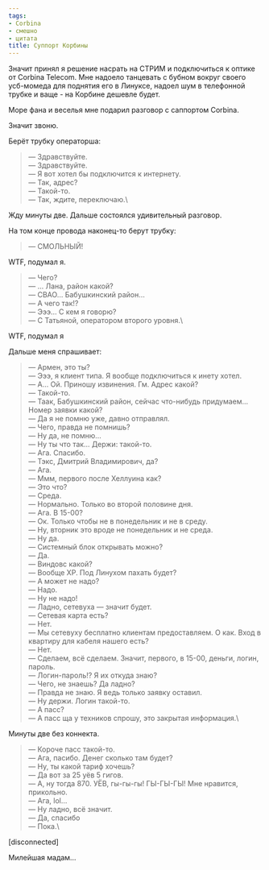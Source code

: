 ```yaml
---
tags:
- Corbina
- смешно
- цитата
title: Суппорт Корбины
---
```


Значит принял я решение насрать на СТРИМ и подключиться к оптике от
Corbina Telecom. Мне надоело танцевать с бубном вокруг своего усб-момеда
для поднятия его в Линуксе, надоел шум в телефонной трубке и ваще - на
Корбине дешевле будет.

Море фана и веселья мне подарил разговор с саппортом Corbina.

Значит звоню.

Берёт трубку операторша:

> — Здравствуйте.\
> — Здравствуйте.\
> — Я вот хотел бы подключится к интернету.\
> — Так, адрес?\
> — Такой-то.\
> — Так, ждите, переключаю.\

Жду минуты две. Дальше состоялся удивительный разговор.

На том конце провода наконец-то берут трубку:

> — СМОЛЬНЫЙ!

WTF, подумал я.

> — Чего?\
> — … Лана, район какой?\
> — СВАО… Бабушкинский район…\
> — А чего так!?\
> — Эээ… С кем я говорю?\
> — С Татьяной, оператором второго уровня.\

WTF, подумал я

Дальше меня спрашивает:

> — Армен, это ты?\
> — Эээ, я клиент типа. Я вообще подключиться к инету хотел.\
> — A… Ой. Приношу извинения. Гм. Адрес какой?\
> — Такой-то.\
> — Таак, Бабушкинский район, сейчас что-нибудь придумаем... Номер
> заявки какой?\
> — Да я не помню уже, давно отправлял.\
> — Чего, правда не помнишь?\
> — Ну да, не помню…\
> — Ну ты что так… Держи: такой-то.\
> — Ага. Спасибо.\
> — Тэкс, Дмитрий Владимирович, да?\
> — Ага.\
> — Ммм, первого после Хеллуина как?\
> — Это что?\
> — Среда.\
> — Нормально. Только во второй половине дня.\
> — Ага. В 15-00?\
> — Ок. Только чтобы не в понедельник и не в среду.\
> — Ну, вторник это вроде не понедельник и не среда.\
> — Ну да.\
> — Системный блок открывать можно?\
> — Да.\
> — Виндовс какой?\
> — Вообще XP. Под Линухом пахать будет?\
> — А может не надо?\
> — Надо.\
> — Ну не надо!\
> — Ладно, сетевуха — значит будет.\
> — Сетевая карта есть?\
> — Нет.\
> — Мы сетевуху бесплатно клиентам предоставляем. О как. Вход в квартиру
> для кабеля нашего есть?\
> — Нет.\
> — Сделаем, всё сделаем. Значит, первого, в 15-00, деньги, логин,
> пароль.\
> — Логин-пароль!? Я их откуда знаю?\
> — Чего, не знаешь? Да ладно?\
> — Правда не знаю. Я ведь только заявку оставил.\
> — Ну держи. Логин такой-то.\
> — А пасс?\
> — А пасс ща у техников спрошу, это закрытая информация.\

Минуты две без коннекта.

> — Короче пасс такой-то.\
> — Ага, пасибо. Денег сколько там будет?\
> — Ну, ты какой тариф хочешь?\
> — Да вот за 25 уёв 5 гигов.\
> — А, ну тогда 870. УЁВ, гы-гы-гы! ГЫ-ГЫ-ГЫ! Мне нравится, прикольно.\
> — Ага, lol…\
> — Ну ладно, всё значит.\
> — Да, спасибо\
> — Пока.\

\[disconnected\]

Милейшая мадам…